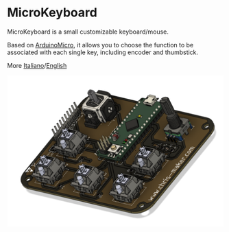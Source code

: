 # MicroKeyboard

MicroKeyboard is a small customizable keyboard/mouse.


Based on [ArduinoMicro](https://store.arduino.cc/products/arduino-micro), it allows you to choose the function to be associated with each single key, including encoder and thumbstick.



More [Italiano](https://github.com/ChristianIannella/MicroKeyboard/edit/main/ITALIANO.md)/[English](https://github.com/ChristianIannella/MicroKeyboard/edit/main/ENGLISH.md)


![MicroKeyboard](https://github.com/ChristianIannella/MicroKeyboard/blob/main/media/Screenshot%202023-01-04%20alle%2020.52.09.png)



  

  
  


